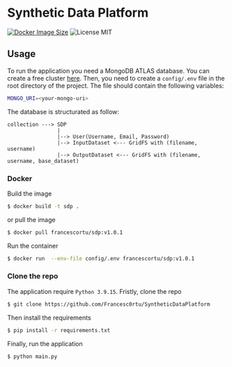 # Synthetic Data Platform

[![Docker Image Size](https://img.shields.io/docker/image-size/francescortu/sdp?logo=docker)](https://hub.docker.com/r/francescortu/sdp)
![License MIT](https://img.shields.io/github/license/Francesc0rtu/SyntheticDataPlatform)
## Usage
To run the application you need a MongoDB ATLAS database. You can create a free cluster [here](https://www.mongodb.com/cloud/atlas). Then, you need to create a `config/.env` file in the root directory of the project. The file should contain the following variables:
```bash
MONGO_URI=<your-mongo-uri>
```
The database is structurated as follow:
```
collection ---> SDP
                |
                |--> User(Username, Email, Password)
                |--> InputDataset <--- GridFS with (filename, username)
                |--> OutputDataset <--- GridFS with (filename, username, base_dataset)
```
### Docker
Build the image
```bash
$ docker build -t sdp .
```
or pull the image
```bash
$ docker pull francescortu/sdp:v1.0.1
```
Run the container
```bash
$ docker run  --env-file config/.env francescortu/sdp:v1.0.1
```


### Clone the repo
The application require `Python 3.9.15`.
Fristly, clone the repo
```bash
$ git clone https://github.com/Francesc0rtu/SyntheticDataPlatform
```
Then install the requirements
```bash
$ pip install -r requirements.txt
```
Finally, run the application
```bash
$ python main.py
```



[contributors-shield]: https://img.shields.io/github/contributors/Francesc0rtu/SyntheticDataPlatform.svg?style=for-the-badge

[contributors-url]: https://github.com/Francesc0rtu/SyntheticDataPlatform/graphs/contributors

[forks-shield]: https://img.shields.io/github/forks/Francesc0rtu/SyntheticDataPlatform.svg?style=for-the-badge

[forks-url]: https://github.com/Francesc0rtu/SyntheticDataPlatform/network/members

[stars-shield]: https://img.shields.io/github/stars/Francesc0rtu/SyntheticDataPlatform.svg?style=for-the-badge

[stars-url]: https://github.com/Francesc0rtu/SyntheticDataPlatform/stargazers

[issues-shield]: https://img.shields.io/github/issues/Francesc0rtu/SyntheticDataPlatform.svg?style=for-the-badge

[issues-url]: https://github.com/Francesc0rtu/SyntheticDataPlatform/issues

[license-shield]: https://img.shields.io/github/license/Francesc0rtu/SyntheticDataPlatform.svg?style=for-the-badge

[license-url]: https://github.com/Francesc0rtu/SyntheticDataPlatform/blob/main/LICENSE


